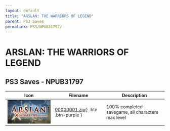```yaml
---
layout: default
title: "ARSLAN: THE WARRIORS OF LEGEND"
parent: PS3 Saves
permalink: PS3/NPUB31797/
---
```

# ARSLAN: THE WARRIORS OF LEGEND

## PS3 Saves - NPUB31797

| Icon | Filename | Description |
|------|----------|-------------|
| ![ARSLAN: THE WARRIORS OF LEGEND](ICON0.PNG) | [00000001.zip](00000001.zip){: .btn .btn-purple } | 100% completed savegame, all characters max level |
